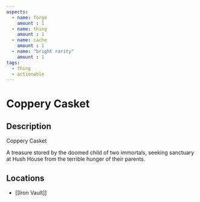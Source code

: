```yaml
---
aspects: 
  - name: forge
    amount : 1
  - name: thing
    amount : 1
  - name: cache
    amount : 1
  - name: "bright rarity"
    amount : 1
tags:
  - thing
  - actionable
---
```


# Coppery Casket

## Description
Coppery Casket

A treasure stored by the doomed child of two immortals, seeking sanctuary at Hush House from the terrible hunger of their parents.
## Locations
- [[Iron Vault]]